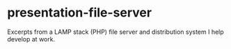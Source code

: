 # presentation-file-server
Excerpts from a LAMP stack (PHP) file server and distribution system I help develop at work.
